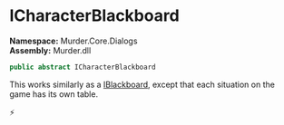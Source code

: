 # ICharacterBlackboard

**Namespace:** Murder.Core.Dialogs \
**Assembly:** Murder.dll

```csharp
public abstract ICharacterBlackboard
```

This works similarly as a [IBlackboard](/Murder/Core/Dialogs/IBlackboard.html), except that each situation
            on the game has its own table.



⚡